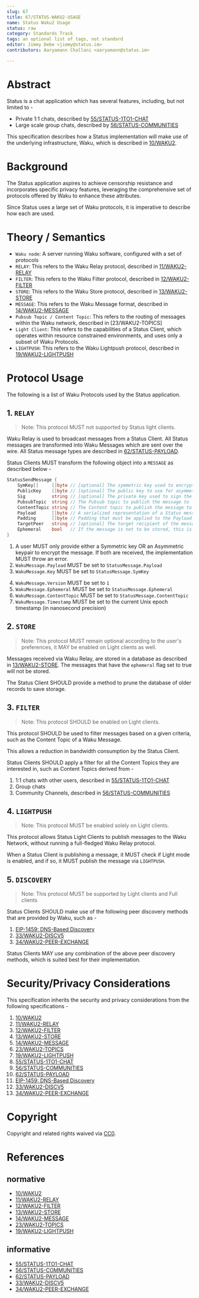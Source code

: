 ```yaml
---
slug: 67
title: 67/STATUS-WAKU2-USAGE
name: Status Waku2 Usage
status: raw
category: Standards Track
tags: an optional list of tags, not standard
editor: Jimmy Debe <jimmy@status.im>
contributors: Aaryamann Challani <aaryamann@status.im>

---
```


# Abstract

Status is a chat application which has several features, including, but not limited to -
- Private 1:1 chats, described by [55/STATUS-1TO1-CHAT](/spec/55)
- Large scale group chats, described by [56/STATUS-COMMUNITIES](/spec/56)

This specification describes how a Status implementation will make use of the underlying infrastructure, 
Waku, which is described in [10/WAKU2](/spec/10).

# Background 

The Status application aspires to achieve censorship resistance and incorporates specific privacy features, 
leveraging the comprehensive set of protocols offered by Waku to enhance these attributes.

Since Status uses a large set of Waku protocols, 
it is imperative to describe how each are used. 

# Theory / Semantics

- `Waku node`: A server running Waku software, 
configured with a set of protocols
- `RELAY`: This refers to the Waku Relay protocol, 
described in [11/WAKU2-RELAY](/spec/11)
- `FILTER`: This refers to the Waku Filter protocol, 
described in [12/WAKU2-FILTER](/spec/12)
- `STORE`: This refers to the Waku Store protocol, 
described in [13/WAKU2-STORE](/spec/13)
- `MESSAGE`: This refers to the Waku Message format, 
described in [14/WAKU2-MESSAGE](/spec/14)
- `Pubsub Topic / Content Topic`: This refers to the routing of messages within the Waku network, 
described in [23/WAKU2-TOPICS]
- `Light Client`: This refers to the capabilities of a Status Client, 
which operates within resource constrained environments,
and uses only a subset of Waku Protocols.
- `LIGHTPUSH`: This refers to the Waku Lightpush protocol,
described in [19/WAKU2-LIGHTPUSH](/spec/19)

# Protocol Usage

The following is a list of Waku Protocols used by the Status application.


## 1. `RELAY`

> Note: This protocol MUST not supported by Status light clients.

Waku Relay is used to broadcast messages from a Status Client.
All Status messages are transformed into Waku Messages which are sent over the wire.
All Status message types are described in [62/STATUS-PAYLOAD](/spec/62).

Status Clients MUST transform the following object into a `MESSAGE` as described below -

```go
StatusSendMessage {
	SymKey[]     []byte // [optional] The symmetric key used to encrypt the message
	PublicKey    []byte // [optional] The public key to use for asymmetric encryption
	Sig          string // [optional] The private key used to sign the message
	PubsubTopic  string // The Pubsub topic to publish the message to     
	ContentTopic string // The Content topic to publish the message to
	Payload      []byte // A serialized representation of a Status message to be sent
	Padding      []byte // Padding that must be applied to the Payload
	TargetPeer   string // [optional] The target recipient of the message
	Ephemeral    bool   // If the message is not to be stored, this is set to `true` 
}
```

1. A user MUST only provide either a Symmetric key OR an Asymmetric keypair to encrypt the message.
If both are received, the implementation MUST throw an error.
2. `WakuMessage.Payload` MUST be set to `StatusMessage.Payload` 
3. `WakuMessage.Key` MUST be set to `StatusMessage.SymKey`
<!-- 
Curious about the key that is being set within the message here -
https://github.com/status-im/status-go/blob/dc6fe5613a0b59249b11d14477f581ed636a8153/wakuv2/api.go#L217-L219
are we sharing the symmetric key for each message?
-->
4. `WakuMessage.Version` MUST be set to `1`
5. `WakuMessage.Ephemeral` MUST be set to `StatusMessage.Ephemeral`
6. `WakuMessage.ContentTopic` MUST be set to `StatusMessage.ContentTopic`
7. `WakuMessage.Timestamp` MUST be set to the current Unix epoch timestamp (in nanosecond precision)

## 2. `STORE`

> Note: This protocol MUST remain optional according to the user's preferences,
it MAY be enabled on Light clients as well.

Messages received via Waku Relay, are stored in a database as described in [13/WAKU2-STORE](/spec/13).
The messages that have the `ephemeral` flag set to true will not be stored.

The Status Client SHOULD provide a method to prune the database of older records to save storage.

## 3. `FILTER`

> Note: This protocol SHOULD be enabled on Light clients.

This protocol SHOULD be used to filter messages based on a given criteria, such as the Content Topic of a Waku Message.

This allows a reduction in bandwidth consumption by the Status Client.

Status Clients SHOULD apply a filter for all the Content Topics they are interested in, 
such as Content Topics derived from -
1. 1:1 chats with other users, described in [55/STATUS-1TO1-CHAT](/spec/55)
2. Group chats
3. Community Channels, described in [56/STATUS-COMMUNITIES](/spec/56)

## 4. `LIGHTPUSH`

> Note: This protocol MUST be enabled solely on Light clients.

This protocol allows Status Light Clients to publish messages to the Waku Network,
without running a full-fledged Waku Relay protocol.

When a Status Client is publishing a message, 
it MUST check if Light mode is enabled,
and if so, it MUST publish the message via `LIGHTPUSH`.

## 5. `DISCOVERY`

> Note: This protocol MUST be supported by Light clients and Full clients

Status Clients SHOULD make use of the following peer discovery methods that are provided by Waku,
such as -

1. [EIP-1459: DNS-Based Discovery](https://eips.ethereum.org/EIPS/eip-1459)
2. [33/WAKU2-DISCV5](/spec/33)
3. [34/WAKU2-PEER-EXCHANGE](/spec/34)

Status Clients MAY use any combination of the above peer discovery methods, 
which is suited best for their implementation.

# Security/Privacy Considerations

This specification inherits the security and privacy considerations from the following specifications -

1. [10/WAKU2](/spec/10)
2. [11/WAKU2-RELAY](/spec/11)
3. [12/WAKU2-FILTER](/spec/12)
4. [13/WAKU2-STORE](/spec/13)
5. [14/WAKU2-MESSAGE](/spec/14)
6. [23/WAKU2-TOPICS](/spec/23)
7. [19/WAKU2-LIGHTPUSH](/spec/19)
8. [55/STATUS-1TO1-CHAT](/spec/55)
9. [56/STATUS-COMMUNITIES](/spec/56)
10. [62/STATUS-PAYLOAD](/spec/62)
11. [EIP-1459: DNS-Based Discovery](https://eips.ethereum.org/EIPS/eip-1459)
12. [33/WAKU2-DISCV5](/spec/33)
13. [34/WAKU2-PEER-EXCHANGE](/spec/34)

# Copyright

Copyright and related rights waived via [CC0](https://creativecommons.org/publicdomain/zero/1.0/).

# References

## normative

- [10/WAKU2](/spec/10)
- [11/WAKU2-RELAY](/spec/11)
- [12/WAKU2-FILTER](/spec/12)
- [13/WAKU2-STORE](/spec/13)
- [14/WAKU2-MESSAGE](/spec/14)
- [23/WAKU2-TOPICS](/spec/23)
- [19/WAKU2-LIGHTPUSH](/spec/19)

## informative
- [55/STATUS-1TO1-CHAT](/spec/55)
- [56/STATUS-COMMUNITIES](/spec/56)
- [62/STATUS-PAYLOAD](/spec/62)
- [33/WAKU2-DISCV5](/spec/33)
- [34/WAKU2-PEER-EXCHANGE](/spec/34)


